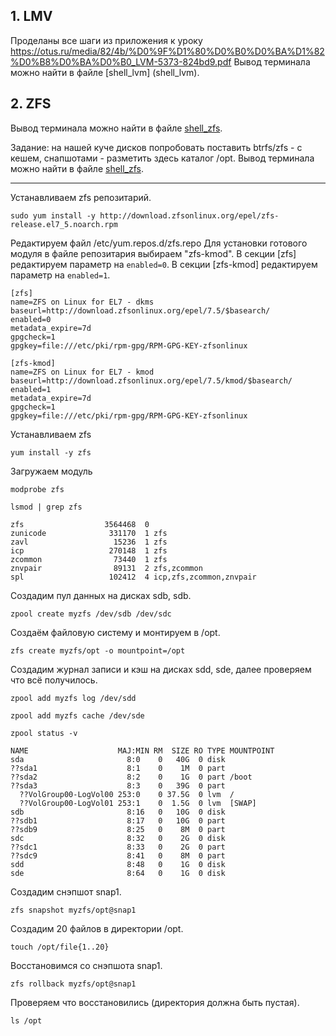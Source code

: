 
## 1. LMV

Проделаны все шаги из приложения к уроку https://otus.ru/media/82/4b/%D0%9F%D1%80%D0%B0%D0%BA%D1%82%D0%B8%D0%BA%D0%B0_LVM-5373-824bd9.pdf 
Вывод терминала можно найти в файле [shell_lvm] (shell_lvm).

## 2. ZFS

Вывод терминала можно найти в файле [shell_zfs](shell_zfs).

Задание: на нашей куче дисков попробовать поставить btrfs/zfs - с кешем, снапшотами - разметить здесь каталог /opt.
Вывод терминала можно найти в файле [shell_zfs](shell_zfs).
***
Устанавливаем zfs репозитарий.

`sudo yum install -y http://download.zfsonlinux.org/epel/zfs-release.el7_5.noarch.rpm`

Редактируем файл /etc/yum.repos.d/zfs.repo 
Для установки готового модуля в файле репозитария выбираем "zfs-kmod".
В секции [zfs] редактируем параметр на `enabled=0`.
В секции [zfs-kmod] редактируем параметр на `enabled=1`.

    [zfs]
    name=ZFS on Linux for EL7 - dkms
    baseurl=http://download.zfsonlinux.org/epel/7.5/$basearch/
    enabled=0
    metadata_expire=7d
    gpgcheck=1
    gpgkey=file:///etc/pki/rpm-gpg/RPM-GPG-KEY-zfsonlinux

    [zfs-kmod]
    name=ZFS on Linux for EL7 - kmod
    baseurl=http://download.zfsonlinux.org/epel/7.5/kmod/$basearch/
    enabled=1
    metadata_expire=7d
    gpgcheck=1
    gpgkey=file:///etc/pki/rpm-gpg/RPM-GPG-KEY-zfsonlinux


Устанавливаем zfs

`yum install -y zfs`

Загружаем модуль

`modprobe zfs`

`lsmod | grep zfs`

    zfs                  3564468  0
    zunicode              331170  1 zfs
    zavl                   15236  1 zfs
    icp                   270148  1 zfs
    zcommon                73440  1 zfs
    znvpair                89131  2 zfs,zcommon
    spl                   102412  4 icp,zfs,zcommon,znvpair

Создадим пул данных на дисках sdb, sdb.

`zpool create myzfs /dev/sdb /dev/sdc`

Создаём файловую систему и монтируем в /opt.

`zfs create myzfs/opt -o mountpoint=/opt`

Создадим журнал записи и кэш на дисках sdd, sde, далее проверяем что всё получилось.

`zpool add myzfs log /dev/sdd`

`zpool add myzfs cache /dev/sde`

`zpool status -v`

    NAME                    MAJ:MIN RM  SIZE RO TYPE MOUNTPOINT
    sda                       8:0    0   40G  0 disk
    ??sda1                    8:1    0    1M  0 part
    ??sda2                    8:2    0    1G  0 part /boot
    ??sda3                    8:3    0   39G  0 part
      ??VolGroup00-LogVol00 253:0    0 37.5G  0 lvm  /
      ??VolGroup00-LogVol01 253:1    0  1.5G  0 lvm  [SWAP]
    sdb                       8:16   0   10G  0 disk
    ??sdb1                    8:17   0   10G  0 part
    ??sdb9                    8:25   0    8M  0 part
    sdc                       8:32   0    2G  0 disk
    ??sdc1                    8:33   0    2G  0 part
    ??sdc9                    8:41   0    8M  0 part
    sdd                       8:48   0    1G  0 disk
    sde                       8:64   0    1G  0 disk

Создадим снэпшот snap1.

`zfs snapshot myzfs/opt@snap1`

Создадим 20 файлов в директории /opt.

`touch /opt/file{1..20}`

Восстановимся со снэпшота snap1.
 
`zfs rollback myzfs/opt@snap1`
 
Проверяем что восстановились (директория должна быть пустая).

`ls /opt`


